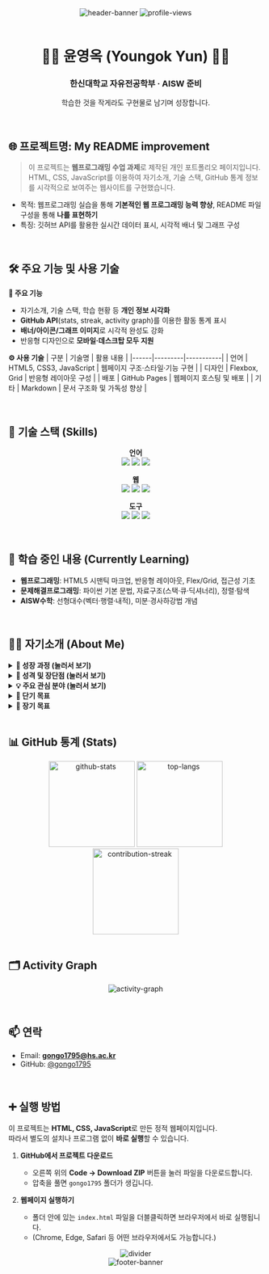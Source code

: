 <!-- ========================= HEADER ========================= -->
<div align="center">

  <!-- 제목 배너 -->
  <img src="https://capsule-render.vercel.app/api?type=slice&color=0:4682B4,100:AFEEEE&height=200&section=header&text=안녕하세요!👋&fontSize=70&animation=fadeIn" alt="header-banner" />

  <!-- 조회수 -->
  <img src="https://komarev.com/ghpvc/?username=gongo1795&label=Profile%20views&color=0ca4a5&style=flat" alt="profile-views" />
</div>

<br>

<!-- ========================= 이름/소개 ========================= -->
<div align="center">
  
# 👩‍💻 윤영옥 (Youngok Yun) 👩‍💻
### 한신대학교 자유전공학부 · AISW 준비

학습한 것을 작게라도 구현물로 남기며 성장합니다.

</div>

<br>

<!-- ========================= ① 프로젝트 제목 및 목적 ========================= -->
## 🌐 프로젝트명: My README improvement

> 이 프로젝트는 **웹프로그래밍 수업 과제**로 제작된 개인 포트폴리오 페이지입니다.  
> HTML, CSS, JavaScript를 이용하여 자기소개, 기술 스택, GitHub 통계 정보를 시각적으로 보여주는 웹사이트를 구현했습니다.

- 목적: 웹프로그래밍 실습을 통해 **기본적인 웹 프로그래밍 능력 향상**, README 파일 구성을 통해 **나를 표현하기**
- 특징: 깃허브 API를 활용한 실시간 데이터 표시, 시각적 배너 및 그래프 구성  

<br>

<!-- ========================= ② 주요 기능 및 사용 기술 ========================= -->
## 🛠 주요 기능 및 사용 기술

**🧩 주요 기능**
- 자기소개, 기술 스택, 학습 현황 등 **개인 정보 시각화**
- **GitHub API**(stats, streak, activity graph)를 이용한 활동 통계 표시
- **배너/아이콘/그래프 이미지**로 시각적 완성도 강화
- 반응형 디자인으로 **모바일·데스크탑 모두 지원**

**⚙️ 사용 기술**
| 구분 | 기술명 | 활용 내용 |
|------|---------|-----------|
| 언어 | HTML5, CSS3, JavaScript | 웹페이지 구조·스타일·기능 구현 |
| 디자인 | Flexbox, Grid | 반응형 레이아웃 구성 |
| 배포 | GitHub Pages | 웹페이지 호스팅 및 배포 |
| 기타 | Markdown | 문서 구조화 및 가독성 향상 |

<br>

<!-- ========================= 기술 스택 ========================= -->
## 🚀 기술 스택 (Skills)
<div align="center">

**언어**  
<img src="https://img.shields.io/badge/Python-3776AB?style=for-the-badge&logo=python&logoColor=white">
<img src="https://img.shields.io/badge/Java-007396?style=for-the-badge&logo=openjdk&logoColor=white">
<img src="https://img.shields.io/badge/C-A8B9CC?style=for-the-badge&logo=c&logoColor=white">

**웹**  
<img src="https://img.shields.io/badge/HTML5-E34F26?style=for-the-badge&logo=html5&logoColor=white">
<img src="https://img.shields.io/badge/CSS3-1572B6?style=for-the-badge&logo=css3&logoColor=white">
<img src="https://img.shields.io/badge/JavaScript-323330?style=for-the-badge&logo=javascript&logoColor=F7DF1E">

**도구**  
<img src="https://img.shields.io/badge/Git-F05032?style=for-the-badge&logo=git&logoColor=white">
<img src="https://img.shields.io/badge/GitHub-000000?style=for-the-badge&logo=github&logoColor=white">
<img src="https://img.shields.io/badge/VSCode-007ACC?style=for-the-badge&logo=visualstudiocode&logoColor=white">

</div>

<br>

<!-- ========================= 학습 중인 내용 ========================= -->
## 🌱 학습 중인 내용 (Currently Learning)
- **웹프로그래밍**: HTML5 시맨틱 마크업, 반응형 레이아웃, Flex/Grid, 접근성 기초
- **문제해결프로그래밍**: 파이썬 기본 문법, 자료구조(스택·큐·딕셔너리), 정렬·탐색
- **AISW수학**: 선형대수(벡터·행렬·내적), 미분·경사하강법 개념

<br>

<!-- ========================= 자기소개 ========================= -->
## 👨‍💻 자기소개 (About Me)

<details>
  <summary><b>🌈 성장 과정 (눌러서 보기)</b></summary>

  저의 성장과정은 한 마디로 **무지개**로 표현할 수 있습니다.  
  초·중·고 과정을 거치며 다양한 분야에 꿈을 가지고 수많은 도전도 하고 포기도 해 봤지만,  
  결국 그 모든 과정이 제 성장에 있어서는 참 아름다웠기 때문입니다.  

  고등학생 때는 **미용 분야**에 몰입하여 실기 연습에 매진하고 자격증까지 취득했습니다.  
  하지만 적성과 맞지 않아 미용을 접게 되었고, 꿈을 잃은 허탈함으로 잠시 방황했습니다.  
  그럼에도 불구하고 다시 학업에 집중하여 평균 내신을 2등급까지 끌어올렸고,  
  그 노력의 결과로 **한신대학교 자유전공학부**에 입학하였습니다.  

  현재는 **AISW(인공지능 소프트웨어)** 전공을 준비하며 새로운 꿈에 도전하고 있습니다.

</details>


<details>
  <summary><b>💬 성격 및 장단점 (눌러서 보기)</b></summary>

  저는 성격이 **무뚝뚝하고 털털한 편**입니다.  
  하지만 좋아하는 사람들과 있을 때는 **애교도 있고 웃음도 많은 성격**입니다.  
  소심하지만 **소극적인 사람은 아니며**, 흥미와 호기심이 생기는 일에는 적극적으로 도전합니다.  

  **장점**은 감정의 요동이 크지 않아 언제나 차분함을 유지할 수 있다는 것입니다.  
  무슨 일이 있어도 깊은 골에 빠지지 않고 평탄함을 유지하려 노력합니다.  

  **단점**은 큰 흥미가 없는 일에는 적극성이 떨어진다는 점입니다.  
  그러나 이러한 단점을 극복하기 위해  
  좋아하는 음악을 들으며 공부하거나, 편안한 공간에서 집중하는 등  
  환경을 바꿔가며 꾸준히 노력하고 있습니다.

</details>



<details>
  <summary><b>💡 주요 관심 분야 (눌러서 보기)</b></summary>

  현재 **AISW 계열(인공지능 소프트웨어)**을 공부하고 있습니다.  
  비록 프로그래밍을 배운 지는 오래되지 않았지만, **기초부터 하나씩 차근히 익히는 중**입니다.  

  - 1학년 1학기: **파이썬(Python)**, **C언어(C)**를 통해 프로그래밍 기초 학습  
  - 1학년 2학기: **웹프로그래밍(HTML, CSS, JavaScript)**과 **심화 파이썬** 학습으로 기반 강화  

  앞으로는 웹 개발과 인공지능 분야 모두에서  
  **사람에게 도움이 되는 기술을 만드는 개발자**로 성장하고 싶습니다.

</details>

<details>
  <summary><b>🎯 단기 목표</b></summary>

- 주 3회 커밋  
- 매주 1개 이슈/PR 정리  
- 한 달에 1번 책 읽기  

</details>

<details>
  <summary><b>🎯 장기 목표</b></summary>

- 컴퓨터 활용 능력 1급  
- 정보 처리 기사  
- 토익 800점 이상  

</details>

<br>

<!-- ========================= GitHub 통계 ========================= -->
## 📊 GitHub 통계 (Stats)
<div align="center">

<img src="https://github-readme-stats.vercel.app/api?username=gongo1795&show_icons=true&theme=default&rank_icon=percentile" height="170" alt="github-stats" />
<img src="https://github-readme-stats.vercel.app/api/top-langs/?username=gongo1795&layout=compact" height="170" alt="top-langs" />
<br/>
<img src="https://streak-stats.demolab.com?user=gongo1795" height="170" alt="contribution-streak" />

</div>

<br>

<!-- ========================= Activity Graph ========================= -->
## 🗂️ Activity Graph
<p align="center">
  <img src="https://github-readme-activity-graph.vercel.app/graph?username=gongo1795&area=true&hide_border=true" alt="activity-graph" />
</p>

<br>

<!-- ========================= 연락 ========================= -->
## 📫 연락
- Email: **gongo1795@hs.ac.kr**  
- GitHub: [@gongo1795](https://github.com/gongo1795)

<br>

<!-- ========================= 실행(또는 배포) 방법 ========================= -->
## ➕ 실행 방법

이 프로젝트는 **HTML, CSS, JavaScript**로 만든 정적 웹페이지입니다.  
따라서 별도의 설치나 프로그램 없이 **바로 실행**할 수 있습니다.

1. **GitHub에서 프로젝트 다운로드**
   - 오른쪽 위의 **Code → Download ZIP** 버튼을 눌러 파일을 다운로드합니다.  
   - 압축을 풀면 `gongo1795` 폴더가 생깁니다.

2. **웹페이지 실행하기**
   - 폴더 안에 있는 `index.html` 파일을 더블클릭하면 브라우저에서 바로 실행됩니다.  
   - (Chrome, Edge, Safari 등 어떤 브라우저에서도 가능합니다.)



<!-- ========================= Footer ========================= -->
<div align="center">
  <img src="https://capsule-render.vercel.app/api?type=rect&color=AFEEEE&height=2&section=footer" alt="divider" />
  <br>
  <img src="https://capsule-render.vercel.app/api?type=slice&color=0:4682B4,100:AFEEEE&height=100&section=footer" alt="footer-banner" />
</div>
